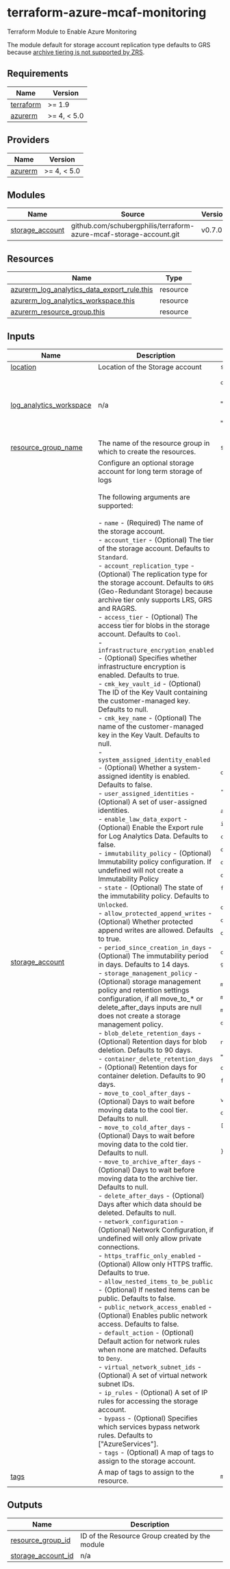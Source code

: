 # terraform-azure-mcaf-monitoring
Terraform Module to Enable Azure Monitoring

The module default for storage account replication type defaults to GRS because [archive tiering is not supported by ZRS](https://learn.microsoft.com/en-us/azure/storage/blobs/access-tiers-overview#summary-of-access-tier-options).

<!-- BEGIN_TF_DOCS -->
## Requirements

| Name | Version |
|------|---------|
| <a name="requirement_terraform"></a> [terraform](#requirement\_terraform) | >= 1.9 |
| <a name="requirement_azurerm"></a> [azurerm](#requirement\_azurerm) | >= 4, < 5.0 |

## Providers

| Name | Version |
|------|---------|
| <a name="provider_azurerm"></a> [azurerm](#provider\_azurerm) | >= 4, < 5.0 |

## Modules

| Name | Source | Version |
|------|--------|---------|
| <a name="module_storage_account"></a> [storage\_account](#module\_storage\_account) | github.com/schubergphilis/terraform-azure-mcaf-storage-account.git | v0.7.0 |

## Resources

| Name | Type |
|------|------|
| [azurerm_log_analytics_data_export_rule.this](https://registry.terraform.io/providers/hashicorp/azurerm/latest/docs/resources/log_analytics_data_export_rule) | resource |
| [azurerm_log_analytics_workspace.this](https://registry.terraform.io/providers/hashicorp/azurerm/latest/docs/resources/log_analytics_workspace) | resource |
| [azurerm_resource_group.this](https://registry.terraform.io/providers/hashicorp/azurerm/latest/docs/resources/resource_group) | resource |

## Inputs

| Name | Description | Type | Default | Required |
|------|-------------|------|---------|:--------:|
| <a name="input_location"></a> [location](#input\_location) | Location of the Storage account | `string` | n/a | yes |
| <a name="input_log_analytics_workspace"></a> [log\_analytics\_workspace](#input\_log\_analytics\_workspace) | n/a | <pre>object({<br>    name                            = string<br>    allow_resource_only_permissions = optional(bool, false)<br>    sku                             = optional(string, "PerGB2018")<br>    tags                            = optional(map(string), {})<br>  })</pre> | n/a | yes |
| <a name="input_resource_group_name"></a> [resource\_group\_name](#input\_resource\_group\_name) | The name of the resource group in which to create the resources. | `string` | n/a | yes |
| <a name="input_storage_account"></a> [storage\_account](#input\_storage\_account) | Configure an optional storage account for long term storage of logs<br><br>    The following arguments are supported:<br><br>    - `name` - (Required) The name of the storage account.<br>    - `account_tier` - (Optional) The tier of the storage account. Defaults to `Standard`.<br>    - `account_replication_type` - (Optional) The replication type for the storage account. Defaults to `GRS` (Geo-Redundant Storage) because archive tier only supports LRS, GRS and RAGRS.<br>    - `access_tier` - (Optional) The access tier for blobs in the storage account. Defaults to `Cool`.<br>    - `infrastructure_encryption_enabled` - (Optional) Specifies whether infrastructure encryption is enabled. Defaults to true.<br>    - `cmk_key_vault_id` - (Optional) The ID of the Key Vault containing the customer-managed key. Defaults to null.<br>    - `cmk_key_name` - (Optional) The name of the customer-managed key in the Key Vault. Defaults to null.<br>    - `system_assigned_identity_enabled` - (Optional) Whether a system-assigned identity is enabled. Defaults to false.<br>    - `user_assigned_identities` - (Optional) A set of user-assigned identities.<br>    - `enable_law_data_export` - (Optional) Enable the Export rule for Log Analytics Data. Defaults to false.<br>    - `immutability_policy` - (Optional) Immutability policy configuration. If undefined will not create a Immutability Policy<br>      - `state` - (Optional) The state of the immutability policy. Defaults to `Unlocked`.<br>      - `allow_protected_append_writes` - (Optional) Whether protected append writes are allowed. Defaults to true.<br>      - `period_since_creation_in_days` - (Optional) The immutability period in days. Defaults to 14 days.<br>    - `storage_management_policy` - (Optional) storage management policy and retention settings configuration, if all move\_to\_* or delete\_after\_days inputs are null does not create a storage management policy.<br>      - `blob_delete_retention_days` - (Optional) Retention days for blob deletion. Defaults to 90 days.<br>      - `container_delete_retention_days` - (Optional) Retention days for container deletion. Defaults to 90 days.<br>      - `move_to_cool_after_days` - (Optional) Days to wait before moving data to the cool tier. Defaults to null.<br>      - `move_to_cold_after_days` - (Optional) Days to wait before moving data to the cold tier. Defaults to null.<br>      - `move_to_archive_after_days` - (Optional) Days to wait before moving data to the archive tier. Defaults to null.<br>      - `delete_after_days` - (Optional) Days after which data should be deleted. Defaults to null.<br>    - `network_configuration` - (Optional) Network Configuration, if undefined will only allow private connections.<br>      - `https_traffic_only_enabled` - (Optional) Allow only HTTPS traffic. Defaults to true.<br>      - `allow_nested_items_to_be_public` - (Optional) If nested items can be public. Defaults to false.<br>      - `public_network_access_enabled` - (Optional) Enables public network access. Defaults to false.<br>      - `default_action` - (Optional) Default action for network rules when none are matched. Defaults to `Deny`.<br>      - `virtual_network_subnet_ids` - (Optional) A set of virtual network subnet IDs.<br>      - `ip_rules` - (Optional) A set of IP rules for accessing the storage account.<br>      - `bypass` - (Optional) Specifies which services bypass network rules. Defaults to ["AzureServices"].<br>    - `tags` - (Optional) A map of tags to assign to the storage account. | <pre>object({<br>    name                              = string<br>    account_tier                      = optional(string, "Standard")<br>    account_replication_type          = optional(string, "GRS")<br>    access_tier                       = optional(string, "Cool")<br>    infrastructure_encryption_enabled = optional(bool, true)<br>    cmk_key_vault_id                  = optional(string, null)<br>    cmk_key_name                      = optional(string, null)<br>    system_assigned_identity_enabled  = optional(bool, false)<br>    user_assigned_identities          = optional(set(string), [])<br>    enable_law_data_export            = optional(bool, false)<br>    immutability_policy = optional(object({<br>      state                         = optional(string, "Unlocked")<br>      allow_protected_append_writes = optional(bool, true)<br>      period_since_creation_in_days = optional(number, 14)<br>    }), null)<br>    storage_management_policy = optional(object({<br>      blob_delete_retention_days      = optional(number, 90)<br>      container_delete_retention_days = optional(number, 90)<br>      move_to_cool_after_days         = optional(number, null)<br>      move_to_cold_after_days         = optional(number, null)<br>      move_to_archive_after_days      = optional(number, null)<br>      delete_after_days               = optional(number, null)<br>    }), {})<br>    network_configuration = optional(object({<br>      https_traffic_only_enabled      = optional(bool, true)<br>      allow_nested_items_to_be_public = optional(bool, false)<br>      public_network_access_enabled   = optional(bool, false)<br>      default_action                  = optional(string, "Deny")<br>      virtual_network_subnet_ids      = optional(set(string), [])<br>      ip_rules                        = optional(set(string), [])<br>      bypass                          = optional(set(string), ["AzureServices"])<br>    }), {})<br>    tags = optional(map(string), {})<br>  })</pre> | `null` | no |
| <a name="input_tags"></a> [tags](#input\_tags) | A map of tags to assign to the resource. | `map(string)` | `{}` | no |

## Outputs

| Name | Description |
|------|-------------|
| <a name="output_resource_group_id"></a> [resource\_group\_id](#output\_resource\_group\_id) | ID of the Resource Group created by the module |
| <a name="output_storage_account_id"></a> [storage\_account\_id](#output\_storage\_account\_id) | n/a |
<!-- END_TF_DOCS -->